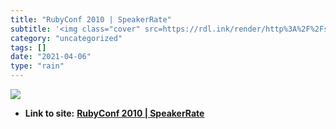 ```yaml
---
title: "RubyConf 2010 | SpeakerRate"
subtitle: '<img class="cover" src=https://rdl.ink/render/http%3A%2F%2Fspeakerrate.com%2Fevents%2F664-rubyconf-2...'
category: "uncategorized"
tags: []
date: "2021-04-06"
type: "rain"
---
```

<img class="cover" src=https://rdl.ink/render/http%3A%2F%2Fspeakerrate.com%2Fevents%2F664-rubyconf-2010>


* **Link to site:** **[RubyConf 2010 | SpeakerRate](http://speakerrate.com/events/664-rubyconf-2010)**